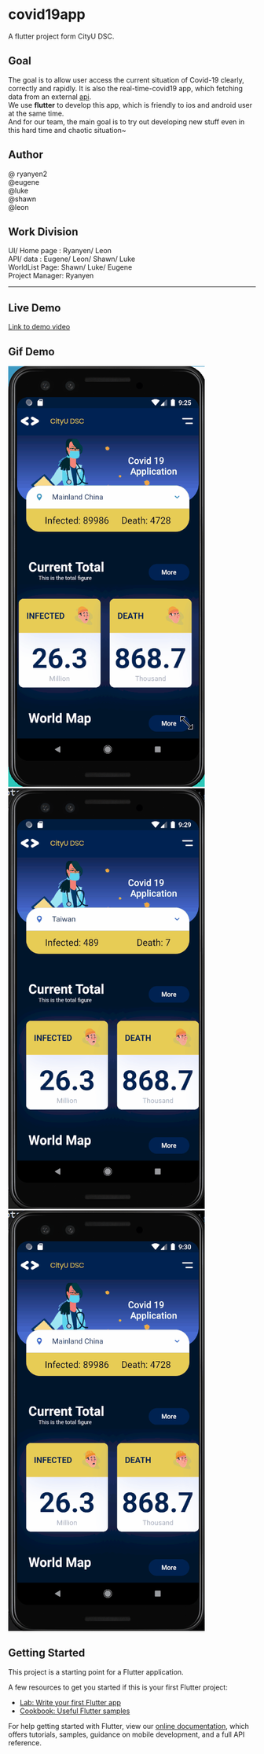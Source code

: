 # covid19app

A flutter project form CityU DSC.

## Goal
The goal is to allow user access the current situation of Covid-19 clearly, correctly and rapidly. It is also the real-time-covid19 app, which fetching data from an external [api](https://api.covid19api.com/).\
We use **flutter** to develop this app, which is friendly to ios and android user at the same time.\
And for our team, the main goal is to try out developing new stuff even in this hard time and chaotic situation~ 

## Author
@ ryanyen2\
@eugene\
@luke\
@shawn\
@leon


## Work Division
UI/ Home page : Ryanyen/ Leon\
API/ data : Eugene/ Leon/ Shawn/ Luke\
WorldList Page: Shawn/ Luke/ Eugene\
Project Manager: Ryanyen

---

## Live Demo
[Link to demo video](https://www.youtube.com/watch?v=gbIX8AJ4DXA)

## Gif Demo
![first Demo](assets/first.gif)\
![second](assets/second.gif)\
![third](assets/third.gif)


## Getting Started

This project is a starting point for a Flutter application.

A few resources to get you started if this is your first Flutter project:

- [Lab: Write your first Flutter app](https://flutter.dev/docs/get-started/codelab)
- [Cookbook: Useful Flutter samples](https://flutter.dev/docs/cookbook)

For help getting started with Flutter, view our
[online documentation](https://flutter.dev/docs), which offers tutorials,
samples, guidance on mobile development, and a full API reference.
